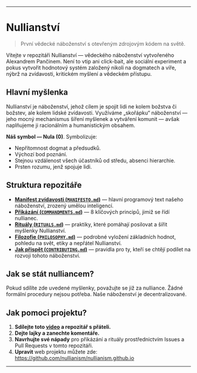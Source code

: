 -----  
# Nullianství 

> První vědecké náboženství s otevřeným zdrojovým kódem na světě.

Vítejte v repozitáři Nullianství — vědeckého náboženství vytvořeného Alexandrem Pančinem. Není to vtip ani click-bait, ale sociální experiment a pokus vytvořit hodnotový systém založený nikoli na dogmatech a víře, nýbrž na zvídavosti, kritickém myšlení a vědeckém přístupu.

## Hlavní myšlenka

Nullianství je náboženství, jehož cílem je spojit lidi ne kolem božstva či božstev, ale kolem lidské zvídavosti. Využíváme „skořápku“ náboženství — jeho mocný mechanismus šíření myšlenek a vytváření komunit — avšak naplňujeme ji racionálním a humanistickým obsahem.

**Náš symbol — Nula (0)**. Symbolizuje:

- Nepřítomnost dogmat a předsudků.  
- Výchozí bod poznání.  
- Stejnou vzdálenost všech účastníků od středu, absenci hierarchie.  
- Prsten rozumu, jenž spojuje lidi.  

## Struktura repozitáře

- [**Manifest zvídavosti (`MANIFESTO.md`)**](./MANIFESTO.md) — hlavní programový text našeho náboženství, zrozený umělou inteligencí.  
- [**Přikázání (`COMMANDMENTS.md`)**](./COMMANDMENTS.md) — 8 klíčových principů, jimiž se řídí nullianec.  
- [**Rituály (`RITUALS.md`)**](./RITUALS.md) — praktiky, které pomáhají posilovat a šířit myšlenky Nullianství.  
- [**Filozofie (`PHILOSOPHY.md`)**](./PHILOSOPHY.md) — podrobné vyložení základních hodnot, pohledu na svět, etiky a nepřátel Nullianství.  
- [**Jak přispět (`CONTRIBUTING.md`)**](./CONTRIBUTING.md) — pravidla pro ty, kteří se chtějí podílet na rozvoji tohoto náboženství.  

## Jak se stát nulliancem?

Pokud sdílíte zde uvedené myšlenky, považujte se již za nulliance. Žádné formální procedury nejsou potřeba. Naše náboženství je decentralizované.

## Jak pomoci projektu?

1. **Sdílejte toto [video](https://www.youtube.com/watch?v=mCErecXWGCc) a repozitář s přáteli.**  
2. **Dejte lajky a zanechte komentáře.**  
3. **Navrhujte své nápady** pro přikázání a rituály prostřednictvím Issues a Pull Requests v tomto repozitáři.  
4. **Upravit** web projektu můžete zde: https://github.com/nullianism/nullianism.github.io  

-----